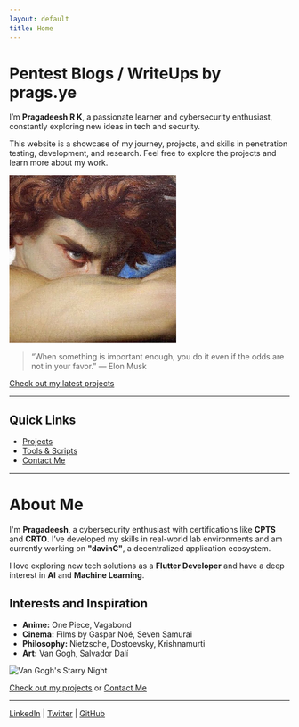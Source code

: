 ```yaml
---
layout: default
title: Home
---
```

# Pentest Blogs / WriteUps by prags.ye
I’m **Pragadeesh R K**, a passionate learner and cybersecurity enthusiast, constantly exploring new ideas in tech and security.

This website is a showcase of my journey, projects, and skills in penetration testing, development, and research. Feel free to explore the projects and learn more about my work.

![Profile Image](/image-300x300.png)

> “When something is important enough, you do it even if the odds are not in your favor.” — Elon Musk

[Check out my latest projects](./projects.html)

---

## Quick Links

- [Projects](./projects.html)
- [Tools & Scripts](./tools.html)
- [Contact Me](./contact.html)

---

# About Me

I'm **Pragadeesh**, a cybersecurity enthusiast with certifications like **CPTS** and **CRTO**. I’ve developed my skills in real-world lab environments and am currently working on **"davinC"**, a decentralized application ecosystem.

I love exploring new tech solutions as a **Flutter Developer** and have a deep interest in **AI** and **Machine Learning**.

## Interests and Inspiration
- **Anime:** One Piece, Vagabond
- **Cinema:** Films by Gaspar Noé, Seven Samurai
- **Philosophy:** Nietzsche, Dostoevsky, Krishnamurti
- **Art:** Van Gogh, Salvador Dalí

![Van Gogh's Starry Night](https://example.com/starry-night.jpg)

[Check out my projects](./projects.html) or [Contact Me](./contact.html)

---

[LinkedIn]((https://www.linkedin.com/in/pragadeesh-rk/)) | [Twitter](https://x.com/@prags_ye) | [GitHub](https://github.com/yourprofile)
